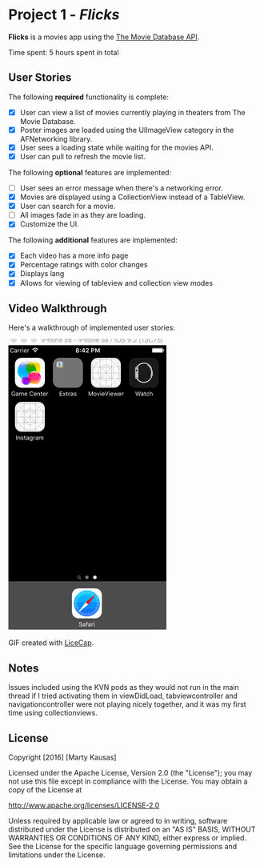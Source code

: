 # Project 1 - *Flicks*

**Flicks** is a movies app using the [The Movie Database API](http://docs.themoviedb.apiary.io/#).

Time spent: 5 hours spent in total

## User Stories

The following **required** functionality is complete:

- [X] User can view a list of movies currently playing in theaters from The Movie Database.
- [X] Poster images are loaded using the UIImageView category in the AFNetworking library.
- [X] User sees a loading state while waiting for the movies API.
- [X] User can pull to refresh the movie list.

The following **optional** features are implemented:

- [ ] User sees an error message when there's a networking error.
- [X] Movies are displayed using a CollectionView instead of a TableView.
- [X] User can search for a movie.
- [ ] All images fade in as they are loading.
- [X] Customize the UI.

The following **additional** features are implemented:

- [X] Each video has a more info page
- [X] Percentage ratings with color changes
- [X] Displays lang
- [X] Allows for viewing of tableview and collection view modes

## Video Walkthrough 

Here's a walkthrough of implemented user stories:

![alt tag](https://raw.githubusercontent.com/mkausas/CS-490/master/MovieViewer/demo.gif "Video Walkthrough")

GIF created with [LiceCap](http://www.cockos.com/licecap/).

## Notes

Issues included using the KVN pods as they would not run in the main thread if I tried activating them in viewDidLoad, tabviewcontroller and navigationcontroller were not playing nicely together, and it was my first time using collectionviews. 

## License

Copyright [2016] [Marty Kausas]

Licensed under the Apache License, Version 2.0 (the "License");
you may not use this file except in compliance with the License.
You may obtain a copy of the License at

http://www.apache.org/licenses/LICENSE-2.0

Unless required by applicable law or agreed to in writing, software
distributed under the License is distributed on an "AS IS" BASIS,
WITHOUT WARRANTIES OR CONDITIONS OF ANY KIND, either express or implied.
See the License for the specific language governing permissions and
limitations under the License.
